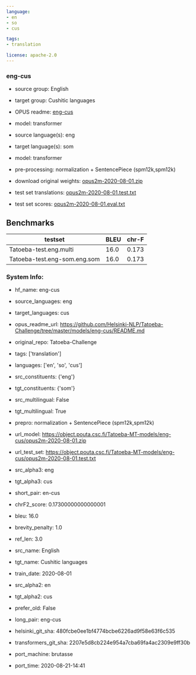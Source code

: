 ```yaml
---
language: 
- en
- so
- cus

tags:
- translation

license: apache-2.0
---
```


### eng-cus

* source group: English 
* target group: Cushitic languages 
*  OPUS readme: [eng-cus](https://github.com/Helsinki-NLP/Tatoeba-Challenge/tree/master/models/eng-cus/README.md)

*  model: transformer
* source language(s): eng
* target language(s): som
* model: transformer
* pre-processing: normalization + SentencePiece (spm12k,spm12k)
* download original weights: [opus2m-2020-08-01.zip](https://object.pouta.csc.fi/Tatoeba-MT-models/eng-cus/opus2m-2020-08-01.zip)
* test set translations: [opus2m-2020-08-01.test.txt](https://object.pouta.csc.fi/Tatoeba-MT-models/eng-cus/opus2m-2020-08-01.test.txt)
* test set scores: [opus2m-2020-08-01.eval.txt](https://object.pouta.csc.fi/Tatoeba-MT-models/eng-cus/opus2m-2020-08-01.eval.txt)

## Benchmarks

| testset               | BLEU  | chr-F |
|-----------------------|-------|-------|
| Tatoeba-test.eng.multi 	| 16.0 	| 0.173 |
| Tatoeba-test.eng-som.eng.som 	| 16.0 	| 0.173 |


### System Info: 
- hf_name: eng-cus

- source_languages: eng

- target_languages: cus

- opus_readme_url: https://github.com/Helsinki-NLP/Tatoeba-Challenge/tree/master/models/eng-cus/README.md

- original_repo: Tatoeba-Challenge

- tags: ['translation']

- languages: ['en', 'so', 'cus']

- src_constituents: {'eng'}

- tgt_constituents: {'som'}

- src_multilingual: False

- tgt_multilingual: True

- prepro:  normalization + SentencePiece (spm12k,spm12k)

- url_model: https://object.pouta.csc.fi/Tatoeba-MT-models/eng-cus/opus2m-2020-08-01.zip

- url_test_set: https://object.pouta.csc.fi/Tatoeba-MT-models/eng-cus/opus2m-2020-08-01.test.txt

- src_alpha3: eng

- tgt_alpha3: cus

- short_pair: en-cus

- chrF2_score: 0.17300000000000001

- bleu: 16.0

- brevity_penalty: 1.0

- ref_len: 3.0

- src_name: English

- tgt_name: Cushitic languages

- train_date: 2020-08-01

- src_alpha2: en

- tgt_alpha2: cus

- prefer_old: False

- long_pair: eng-cus

- helsinki_git_sha: 480fcbe0ee1bf4774bcbe6226ad9f58e63f6c535

- transformers_git_sha: 2207e5d8cb224e954a7cba69fa4ac2309e9ff30b

- port_machine: brutasse

- port_time: 2020-08-21-14:41